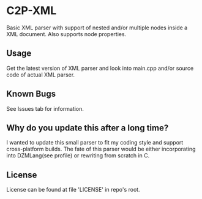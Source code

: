 # C2P-XML
Basic XML parser with support of nested and/or multiple nodes inside a XML document. 
Also supports node properties.

## Usage
Get the latest version of XML parser and look into main.cpp and/or source code of actual XML parser.

## Known Bugs
See Issues tab for information.

## Why do you update this after a long time?
I wanted to update this small parser to fit my coding style and support cross-platform builds. The fate of this parser would be either incorporating into DZMLang(see profile) or rewriting from scratch in C.

## License
License can be found at file 'LICENSE' in repo's root.
